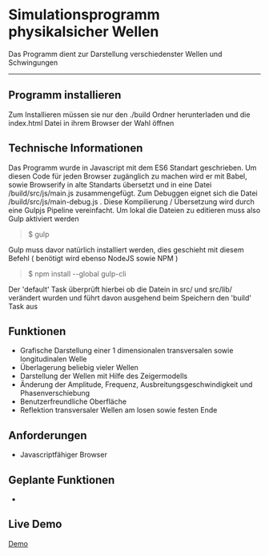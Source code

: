 # Simulationsprogramm physikalsicher Wellen
Das Programm dient zur Darstellung verschiedenster Wellen und Schwingungen

---

## Programm installieren
Zum Installieren müssen sie nur den ./build Ordner herunterladen und die index.html Datei in ihrem Browser der Wahl öffnen

## Technische Informationen
Das Programm wurde in Javascript mit dem ES6 Standart geschrieben. Um diesen Code für jeden Browser zugänglich zu machen wird er mit Babel, sowie Browserify in alte
Standarts übersetzt und in eine Datei /build/src/js/main.js zusammengefügt. Zum Debuggen eignet sich die Datei /build/src/js/main-debug.js .
Diese Kompilierung / Übersetzung wird durch eine Gulpjs Pipeline vereinfacht. Um lokal die Dateien zu editieren muss also Gulp aktiviert werden

> $ gulp

Gulp muss davor natürlich installiert werden, dies geschieht mit diesem Befehl ( benötigt wird ebenso NodeJS sowie NPM )

> $ npm install --global gulp-cli

Der 'default' Task überprüft hierbei ob die Datein in src/ und src/lib/ verändert wurden und führt davon ausgehend beim Speichern den 'build' Task aus

## Funktionen
- Grafische Darstellung einer 1 dimensionalen transversalen sowie longitudinalen Welle
- Überlagerung beliebig vieler Wellen
- Darstellung der Wellen mit Hilfe des Zeigermodells 
- Änderung der Amplitude, Frequenz, Ausbreitungsgeschwindigkeit und Phasenverschiebung
- Benutzerfreundliche Oberfläche
- Reflektion transversaler Wellen am losen sowie festen Ende
## Anforderungen
- Javascriptfähiger Browser
## Geplante Funktionen
-
## Live Demo
[Demo](https://alx0.lima-city.de/)
